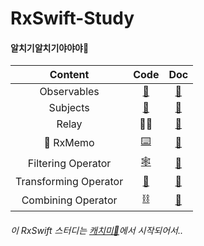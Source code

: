 # RxSwift-Study

#### 알치기알치기야야야🥚

| Content | Code | Doc |
|:----:|:-----:|:----:|
| Observables | [👀](https://github.com/yangsubinn/RxSwift-Study/blob/master/RxSwift-Test/RxSwift-Test/ObservableTestVC.swift)| [📝](https://nosy-repair-8a6.notion.site/Observables-b1f617f05ddd4bcfb275415997184400)|
| Subjects | [🧱](https://github.com/yangsubinn/RxSwift-Study/blob/master/RxSwift-Test/RxSwift-Test/ObservableTestVC.swift)|[📝](https://nosy-repair-8a6.notion.site/Subject-9816155e1f93466a9a6829f3541b8324)|
| Relay | 🙅‍♀️|[📝](https://nosy-repair-8a6.notion.site/Relay-f654d838fc9a4ac29f4c7d6ec9bae3f8)|
| 🥚 RxMemo | [⌨️](https://youtu.be/0nxB89qBpl4) |[📝](https://github.com/yangsubinn/RxSwift-Study/tree/master/RxMemo-Yangsubinn)|
| Filtering Operator | [🕸](https://github.com/yangsubinn/RxSwift-Study/blob/master/RxSwift-Test/RxSwift-Test/FilteringVC.swift)|[📝](https://nosy-repair-8a6.notion.site/Filtering-Operator-d134d5cbf6d541d2b32fe7dc8f86a032)|
| Transforming Operator | [🤖](https://github.com/yangsubinn/RxSwift-Study/blob/master/RxSwift-Test/RxSwift-Test/TransformingVC.swift)|[📝](https://nosy-repair-8a6.notion.site/Transforming-afd59bcdcb41404ea5a4d9fd52a20d0f)|
| Combining Operator | [⛓](https://github.com/yangsubinn/RxSwift-Study/blob/master/RxSwift-Test/RxSwift-Test/Source/ViewControllers/CombiningVC.swift) | [📝](https://nosy-repair-8a6.notion.site/Combining-Operator-a0e2f85c127c4bfb880c15bbbea6ead9)
###### 이 RxSwift 스터디는 [캐치미🌈](http://catchme.site/)에서 시작되어서..
